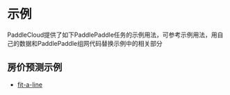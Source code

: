 # 示例

PaddleCloud提供了如下PaddlePaddle任务的示例用法，可参考示例用法，用自己的数据和PaddlePaddle组网代码替换示例中的相关部分

## 房价预测示例
- [fit-a-line](./fit-a-line)
